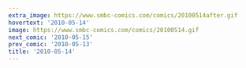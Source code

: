 ```yaml
---
extra_image: https://www.smbc-comics.com/comics/20100514after.gif
hovertext: '2010-05-14'
image: https://www.smbc-comics.com/comics/20100514.gif
next_comic: '2010-05-15'
prev_comic: '2010-05-13'
title: '2010-05-14'
---
```


